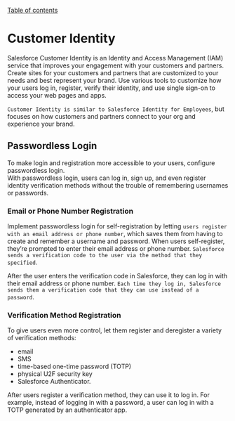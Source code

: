 [Table of contents](../Documentation.md)
# Customer Identity
Salesforce Customer Identity is an Identity and Access Management (IAM) service that improves your engagement with your customers and partners. Create sites for your customers and partners that are customized to your needs and best represent your brand. Use various tools to customize how your users log in, register, verify their identity, and use single sign-on to access your web pages and apps.

`Customer Identity is similar to Salesforce Identity for Employees`, but focuses on how customers and partners connect to your org and experience your brand.


## Passwordless Login
To make login and registration more accessible to your users, configure passwordless login.\
With passwordless login, users can log in, sign up, and even register identity verification methods without the trouble of remembering usernames or passwords.

### Email or Phone Number Registration
Implement passwordless login for self-registration by letting `users register with an email address or phone number`, which saves them from having to create and remember a username and password. When users self-register, they’re prompted to enter their email address or phone number. `Salesforce sends a verification code to the user via the method that they specified`.

After the user enters the verification code in Salesforce, they can log in with their email address or phone number. `Each time they log in, Salesforce sends them a verification code that they can use instead of a password`.

### Verification Method Registration
To give users even more control, let them register and deregister a variety of verification methods:
- email
- SMS
- time-based one-time password (TOTP)
- physical U2F security key
- Salesforce Authenticator. 

After users register a verification method, they can use it to log in. For example, instead of logging in with a password, a user can log in with a TOTP generated by an authenticator app.